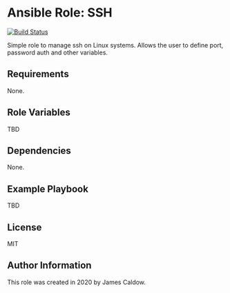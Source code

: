 # Ansible Role: SSH

[![Build Status](https://travis-ci.com/jamescaldow/ansible-role-ssh.svg?branch=master)](https://travis-ci.com/jamescaldow/ansible-role-ssh)

Simple role to manage ssh on Linux systems. Allows the user to define port, password auth and other variables.
## Requirements

None.

## Role Variables

TBD

## Dependencies

None.

Example Playbook
----------------

TBD


License
-------

MIT

Author Information
------------------

This role was created in 2020 by James Caldow.
